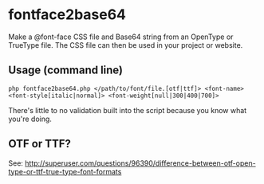 fontface2base64
===============
Make a @font-face CSS file and Base64 string from an OpenType or TrueType file. The CSS file can then be used in your project or website.

Usage (command line)
--------------------
```php fontface2base64.php </path/to/font/file.[otf|ttf]> <font-name> <font-style[italic|normal]> <font-weight[null|300|400|700]>```

There's little to no validation built into the script because you know what you're doing.

OTF or TTF?
-----------
See: http://superuser.com/questions/96390/difference-between-otf-open-type-or-ttf-true-type-font-formats
